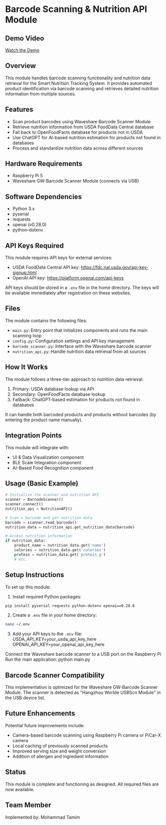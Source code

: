 # Barcode Scanning & Nutrition API Module

## Demo Video
[Watch the Demo](https://drive.google.com/file/d/1_NHLVHGSkWCUWRiFxpLCI6bT1l_yf_zr/view?usp=sharing)

## Overview
This module handles barcode scanning functionality and nutrition data retrieval for the Smart Nutrition Tracking System. It provides automated product identification via barcode scanning and retrieves detailed nutrition information from multiple sources.

## Features
- Scan product barcodes using Waveshare Barcode Scanner Module
- Retrieve nutrition information from USDA FoodData Central database
- Fall back to OpenFoodFacts database for products not in USDA
- Use ChatGPT for AI-based nutrition estimation for products not found in databases
- Process and standardize nutrition data across different sources

## Hardware Requirements
- Raspberry Pi 5
- Waveshare GW-Barcode Scanner Module (connects via USB)

## Software Dependencies
- Python 3.x
- pyserial
- requests
- openai (v0.28.0)
- python-dotenv

## API Keys Required
This module requires API keys for external services:
- USDA FoodData Central API key: https://fdc.nal.usda.gov/api-key-signup.html
- OpenAI API key: https://platform.openai.com/api-keys

API keys should be stored in a `.env` file in the home directory. The keys will be available immediately after registration on these websites.

## Files
The module contains the following files:
- `main.py`: Entry point that initializes components and runs the main scanning loop
- `config.py`: Configuration settings and API key management
- `barcode_scanner.py`: Interface with the Waveshare barcode scanner
- `nutrition_api.py`: Handle nutrition data retrieval from all sources

## How It Works
The module follows a three-tier approach to nutrition data retrieval:
1. Primary: USDA database lookup via API
2. Secondary: OpenFoodFacts database lookup
3. Fallback: ChatGPT-based estimation for products not found in databases

It can handle both barcoded products and products without barcodes (by entering the product name manually).

## Integration Points
This module will integrate with:
- UI & Data Visualization component
- BLE Scale Integration component
- AI-Based Food Recognition component

## Usage (Basic Example)

```python
# Initialize the scanner and nutrition API
scanner = BarcodeScanner()
scanner.connect()
nutrition_api = NutritionAPI()

# Scan a barcode and get nutrition data
barcode = scanner.read_barcode()
nutrition_data = nutrition_api.get_nutrition_data(barcode)

# Access nutrition information
if nutrition_data:
    product_name = nutrition_data.get('name')
    calories = nutrition_data.get('calories')
    protein = nutrition_data.get('protein_g')
    # etc.
```
## Setup Instructions
To set up this module:

1. Install required Python packages:
```bash
pip install pyserial requests python-dotenv openai==0.28.0
```
2. Create a `.env` file in your home directory:
```bash
nano ~/.env
```
3. Add your API keys to the `.env` file:
USDA_API_KEY=your_usda_api_key_here
OPENAI_API_KEY=your_openai_api_key_here

Connect the Waveshare barcode scanner to a USB port on the Raspberry Pi
Run the main application:
python main.py

## Barcode Scanner Compatibility
This implementation is optimized for the Waveshare GW-Barcode Scanner Module. The scanner is detected as "Hangzhou Worlde USBScn Module" in the USB device list.

## Future Enhancements
Potential future improvements include:
- Camera-based barcode scanning using Raspberry Pi camera or PiCar-X camera
- Local caching of previously scanned products
- Improved serving size and weight conversion
- Addition of allergen and ingredient information

## Status
This module is complete and functioning as designed. All required files are now available.

## Team Member
Implemented by: Mohammad Tamim
